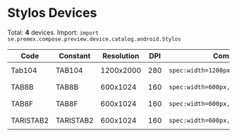 # Stylos Devices

Total: **4** devices. Import: `import se.premex.compose.preview.device.catalog.android.Stylos`

| Code | Constant | Resolution | DPI | Compose Spec | Preview Usage |
|------|----------|------------|-----|-------------|---------------|
| Tab104 | TAB104 | 1200x2000 | 280 | `spec:width=1200px,height=2000px,dpi=280` | `@Preview(device = Stylos.TAB104)` |
| TAB8B | TAB8B | 600x1024 | 160 | `spec:width=600px,height=1024px,dpi=160` | `@Preview(device = Stylos.TAB8B)` |
| TAB8F | TAB8F | 600x1024 | 160 | `spec:width=600px,height=1024px,dpi=160` | `@Preview(device = Stylos.TAB8F)` |
| TARISTAB2 | TARISTAB2 | 600x1024 | 160 | `spec:width=600px,height=1024px,dpi=160` | `@Preview(device = Stylos.TARISTAB2)` |

<!-- Generated automatically. Do not edit manually. -->
